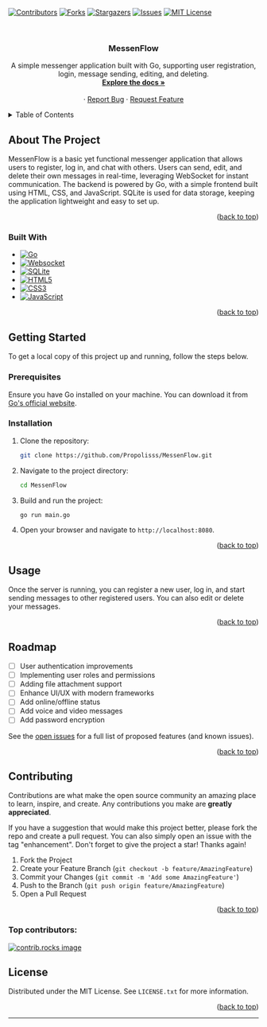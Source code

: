 <a id="readme-top"></a>

[![Contributors][contributors-shield]][contributors-url]
[![Forks][forks-shield]][forks-url]
[![Stargazers][stars-shield]][stars-url]
[![Issues][issues-shield]][issues-url]
[![MIT License][license-shield]][license-url]

<br />
<div align="center">
  <h3 align="center">MessenFlow</h3>

  <p align="center">
    A simple messenger application built with Go, supporting user registration, login, message sending, editing, and deleting.
    <br />
    <a href="https://github.com/Propolisss/MessenFlow"><strong>Explore the docs »</strong></a>
    <br />
    <br />
    ·
    <a href="https://github.com/Propolisss/MessenFlow/issues/new?labels=bug&template=bug-report---.md">Report Bug</a>
    ·
    <a href="https://github.com/Propolisss/MessenFlow/issues/new?labels=enhancement&template=feature-request---.md">Request Feature</a>
  </p>
</div>

<!-- TABLE OF CONTENTS -->
<details>
  <summary>Table of Contents</summary>
  <ol>
    <li>
      <a href="#about-the-project">About The Project</a>
      <ul>
        <li><a href="#built-with">Built With</a></li>
      </ul>
    </li>
    <li>
      <a href="#getting-started">Getting Started</a>
      <ul>
        <li><a href="#prerequisites">Prerequisites</a></li>
        <li><a href="#installation">Installation</a></li>
      </ul>
    </li>
    <li><a href="#usage">Usage</a></li>
    <li><a href="#roadmap">Roadmap</a></li>
    <li><a href="#contributing">Contributing</a></li>
    <li><a href="#license">License</a></li>
  </ol>
</details>

<!-- ABOUT THE PROJECT -->
## About The Project

MessenFlow is a basic yet functional messenger application that allows users to register, log in, and chat with others. Users can send, edit, and delete their own messages in real-time, leveraging WebSocket for instant communication. The backend is powered by Go, with a simple frontend built using HTML, CSS, and JavaScript. SQLite is used for data storage, keeping the application lightweight and easy to set up.

<p align="right">(<a href="#readme-top">back to top</a>)</p>

### Built With

* [![Go][Go-pic]][Go-url]
* [![Websocket][Websocket-pic]][WebSocket-url]
* [![SQLite][SQLite-pic]][SQLite-url]
* [![HTML5][HTML-pic]][HTML-url]
* [![CSS3][CSS-pic]][CSS-url]
* [![JavaScript][JS-pic]][JS-url]

<p align="right">(<a href="#readme-top">back to top</a>)</p>

<!-- GETTING STARTED -->
## Getting Started

To get a local copy of this project up and running, follow the steps below.

### Prerequisites

Ensure you have Go installed on your machine. You can download it from [Go's official website](https://golang.org/dl/).

### Installation

1. Clone the repository:
   ```sh
   git clone https://github.com/Propolisss/MessenFlow.git
   ```
2. Navigate to the project directory:
   ```sh
   cd MessenFlow
   ```
3. Build and run the project:
   ```sh
   go run main.go
   ```
4. Open your browser and navigate to `http://localhost:8080`.

<p align="right">(<a href="#readme-top">back to top</a>)</p>

<!-- USAGE EXAMPLES -->
## Usage

Once the server is running, you can register a new user, log in, and start sending messages to other registered users. You can also edit or delete your messages.

<p align="right">(<a href="#readme-top">back to top</a>)</p>

<!-- ROADMAP -->
## Roadmap

- [ ] User authentication improvements
- [ ] Implementing user roles and permissions
- [ ] Adding file attachment support
- [ ] Enhance UI/UX with modern frameworks
- [ ] Add online/offline status
- [ ] Add voice and video messages
- [ ] Add password encryption

See the [open issues](https://github.com/Propolisss/MessenFlow/issues) for a full list of proposed features (and known issues).

<p align="right">(<a href="#readme-top">back to top</a>)</p>

<!-- CONTRIBUTING -->
## Contributing

Contributions are what make the open source community an amazing place to learn, inspire, and create. Any contributions you make are **greatly appreciated**.

If you have a suggestion that would make this project better, please fork the repo and create a pull request. You can also simply open an issue with the tag "enhancement". Don't forget to give the project a star! Thanks again!

1. Fork the Project
2. Create your Feature Branch (`git checkout -b feature/AmazingFeature`)
3. Commit your Changes (`git commit -m 'Add some AmazingFeature'`)
4. Push to the Branch (`git push origin feature/AmazingFeature`)
5. Open a Pull Request

<p align="right">(<a href="#readme-top">back to top</a>)</p>

### Top contributors:

<a href="https://github.com/Propolisss/MessenFlow/graphs/contributors">
  <img src="https://contrib.rocks/image?repo=Propolisss/MessenFlow" alt="contrib.rocks image" />
</a>

<!-- LICENSE -->
## License

Distributed under the MIT License. See `LICENSE.txt` for more information.

<p align="right">(<a href="#readme-top">back to top</a>)</p>

<!-- MARKDOWN LINKS & IMAGES -->
[contributors-shield]: https://img.shields.io/github/contributors/Propolisss/MessenFlow.svg?style=for-the-badge
[contributors-url]: https://github.com/Propolisss/MessenFlow/graphs/contributors
[forks-shield]: https://img.shields.io/github/forks/Propolisss/MessenFlow.svg?style=for-the-badge
[forks-url]: https://github.com/Propolisss/MessenFlow/network/members
[stars-shield]: https://img.shields.io/github/stars/Propolisss/MessenFlow.svg?style=for-the-badge
[stars-url]: https://github.com/Propolisss/MessenFlow/stargazers
[issues-shield]: https://img.shields.io/github/issues/Propolisss/MessenFlow.svg?style=for-the-badge
[issues-url]: https://github.com/Propolisss/MessenFlow/issues
[license-shield]: https://img.shields.io/github/license/Propolisss/MessenFlow.svg?style=for-the-badge
[license-url]: https://github.com/Propolisss/MessenFlow/blob/master/LICENSE.txt
[Go-pic]: https://img.shields.io/badge/Go-00ADD8?style=for-the-badge&logo=go&logoColor=white
[HTML-pic]: https://img.shields.io/badge/HTML5-E34F26?style=for-the-badge&logo=html5&logoColor=white
[JS-pic]: https://img.shields.io/badge/JavaScript-F7DF1E?style=for-the-badge&logo=javascript&logoColor=black
[CSS-pic]: https://img.shields.io/badge/CSS3-1572B6?style=for-the-badge&logo=css3&logoColor=white
[Websocket-pic]: https://img.shields.io/badge/WebSocket-007ACC?style=for-the-badge&logo=websocket&logoColor=white
[SQLite-pic]: https://img.shields.io/badge/SQLite-003B57?style=for-the-badge&logo=sqlite&logoColor=white
[Go-url]: https://golang.org/
[SQLite-url]: https://www.sqlite.org/
[WebSocket-url]: https://developer.mozilla.org/en-US/docs/Web/API/WebSockets_API
[HTML-url]: https://developer.mozilla.org/en-US/docs/Web/Guide/HTML/HTML5
[CSS-url]: https://developer.mozilla.org/en-US/docs/Web/CSS/CSS3
[JS-url]: https://developer.mozilla.org/en-US/docs/Web/JavaScript

---
